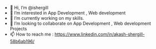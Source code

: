 - 👋 Hi, I’m @ishergill
- 👀 I’m interested in App Development , Web development
- 🌱 I’m currently working on my skills.
- 💞️ I’m looking to collaborate on App Development , Web development Projects
- 📫 How to reach me : https://www.linkedin.com/in/akash-shergill-58b6ab196/
<!---
ishergill/ishergill is a ✨ special ✨ repository because its `README.md` (this file) appears on your GitHub profile.
You can click the Preview link to take a look at your changes.
--->
